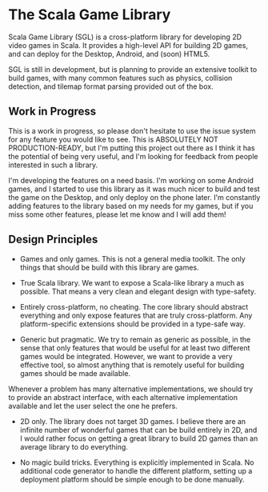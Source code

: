 The Scala Game Library
======================

Scala Game Library (SGL) is a cross-platform library for developing 2D video
games in Scala. It provides a high-level API for building 2D games, and can
deploy for the Desktop, Android, and (soon) HTML5.

SGL is still in development, but is planning to provide an extensive toolkit to
build games, with many common features such as physics, collision detection,
and tilemap format parsing provided out of the box. 

Work in Progress
----------------

This is a work in progress, so please don't hesitate to use the issue system
for any feature you would like to see. This is ABSOLUTELY NOT PRODUCTION-READY,
but I'm putting this project out there as I think it has the potential of
being very useful, and I'm looking for feedback from people interested in
such a library.

I'm developing the features on a need basis. I'm working on some Android games,
and I started to use this library as it was much nicer to build and test the
game on the Desktop, and only deploy on the phone later. I'm constantly adding
features to the library based on my needs for my games, but if you miss some
other features, please let me know and I will add them!

Design Principles
-----------------

* Games and only games. This is not a general media toolkit. The only things that
should be build with this library are games.

* True Scala library. We want to expose a Scala-like library a much as possible. That means a
very clean and elegant design with type-safety.

* Entirely cross-platform, no cheating. The core library should abstract everything and only
expose features that are truly cross-platform. Any platform-specific extensions should be
provided in a type-safe way.

* Generic but pragmatic. We try to remain as generic as possible, in the sense that only features
that would be useful for at least two different games would be integrated. However, we want
to provide a very effective tool, so almost anything that is remotely useful for building
games should be made available.

Whenever a problem has many alternative implementations, we should try to provide an abstract
interface, with each alternative implementation available and let the user select the one he
prefers.

* 2D only. The library does not target 3D games. I believe there are an infinite
number of wonderful games that can be build entirely in 2D, and I would rather focus
on getting a great library to build 2D games than an average library to do everything.

* No magic build tricks. Everything is explicitly implemented in Scala. No additional
code generator to handle the different platform, setting up a deployment platform should
be simple enough to be done manually.
